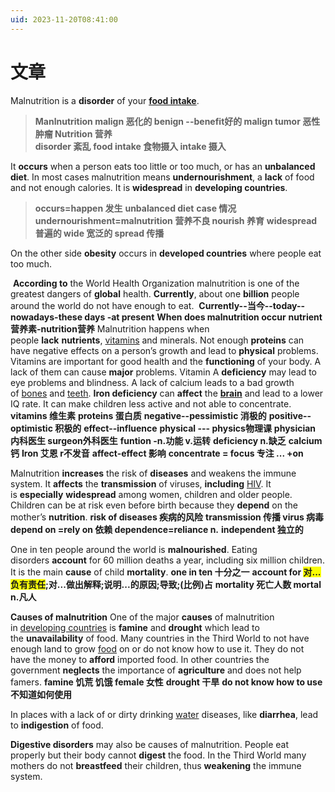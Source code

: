 ```yaml
---
uid: 2023-11-20T08:41:00
---
```

# 文章
Malnutrition is a **disorder** of your [**food intake**](https://www.english-online.at/health_medicine/nutrition/nutrition-how-the-body-uses-food.htm). 
> **Manlnutrition malign 恶化的 benign --benefit好的 malign tumor 恶性肿瘤 Nutrition 营养**  
> **disorder 紊乱**
> **food intake 食物摄入 intake 摄入**

It **occurs** when a person eats too little or too much, or has an **unbalanced diet**. In most cases malnutrition means **undernourishment**, a **lack** of food and not enough calories. It is **widespread** in **developing countries**.
> **occurs=happen 发生**
> **unbalanced diet**
> **case 情况**
> **undernourishment=malnutrition 营养不良 nourish 养育**
> **widespread 普遍的 wide 宽泛的 spread 传播**

 On the other side **obesity** occurs in **developed countries** where people eat too much.
 
  **According to** the World Health Organization malnutrition is one of the greatest dangers of **global** health. **Currently**, about one **billion** people around the world do not have enough to eat.
  **Currently--当今--today--nowadays-these days -at present**
 **When does malnutrition occur**
 **nutrient营养素-nutrition营养**
Malnutrition happens when people **lack** **nutrients**, [vitamins](https://www.english-online.at/health_medicine/vitamins/vitamins%20and%20vitamin-supplements.htm) and minerals. Not enough **proteins** can have negative effects on a person’s growth and lead to **physical** problems. Vitamins are important for good health and the **functioning** of your body. A lack of them can cause **major** problems. Vitamin A **deficiency** may lead to eye problems and blindness. A lack of calcium leads to a bad growth of [bones](https://www.english-online.at/biology/bones/human-bones.htm) and [teeth](https://www.english-online.at/biology/teeth/human-teeth.htm). **Iron deficiency** can **affect** the [**brain**](https://www.english-online.at/biology/human-brain/parts-and-functions-of-the-brain.htm) and lead to a lower IQ rate. It can make children less active and not able to concentrate.
**vitamins 维生素**
**proteins 蛋白质**
**negative--pessimistic 消极的**
**positive--optimistic 积极的**
**effect--influence**
**physical --- physics物理课**
**physician 内科医生 surgeon外科医生**
**funtion -n.功能 v.运转**
**deficiency n.缺乏**
**calcium 钙**
**Iron 艾恩 r不发音**
**affect-effect 影响**
**concentrate = focus   专注  ... +on**

Malnutrition **increases** the risk of **diseases** and weakens the immune system. It **affects** the **transmission** of viruses, **including** [HIV](https://www.english-online.at/health_medicine/aids/growth-causes-of-aids.htm). It is **especially** **widespread** among women, children and older people. Children can be at risk even before birth because they **depend** on the mother’s **nutrition**.
**risk of diseases 疾病的风险**
**transmission 传播  virus 病毒**
**depend on =rely on 依赖 dependence=reliance n.**
**independent 独立的**

One in ten people around the world is **malnourished**. Eating disorders **account** for 60 million deaths a year, including six million children. It is the main **cause** of child **mortality**.
**one in ten 十分之一**
**account for <span style="background:#f9fd04">对...负有责任</span>;对...做出解释;说明...的原因;导致;(比例)占**
**mortality 死亡人数 mortal n.凡人**

**Causes of malnutrition**
One of the major **causes** of malnutrition in [developing countries](https://www.english-online.at/geography/developing-countries/characteristics-of-developing-countries.htm) is **famine** and **drought** which lead to the **unavailability** of food. Many countries in the Third World to not have enough land to grow [food](https://www.english-online.at/health_medicine/nutrition/nutrition-how-the-body-uses-food.htm) on or do not know how to use it. They do not have the money to **afford** imported food. In other countries the government **neglects** the importance of **agriculture** and does not help famers.
**famine 饥荒 饥饿 female 女性**
**drought 干旱**
**do not know how to use 不知道如何使用**


In places with a lack of or dirty drinking [water](https://www.english-online.at/geography/water/water-cycle-treatment.htm) diseases, like **diarrhea**, lead to **indigestion** of food.

**Digestive disorders** may also be causes of malnutrition. People eat properly but their body cannot **digest** the food. In the Third World many mothers do not **breastfeed** their children, thus **weakening** the immune system.
